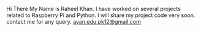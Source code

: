 Hi There
My Name is Raheel Khan.
I have worked on several projects related to
Raspberry Pi and Python.
I will share my project code very soon.
contact me for any query.
ayan.edu.pk12@gmail.com
